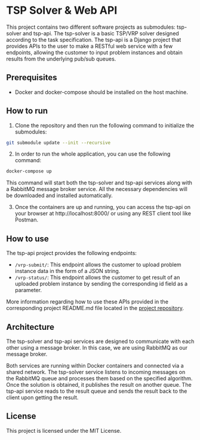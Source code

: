 # TSP Solver & Web API
This project contains two different software projects as submodules: tsp-solver and tsp-api. The tsp-solver is a basic TSP/VRP solver designed according to the task specification. The tsp-api is a Django project that provides APIs to the user to make a RESTful web service with a few endpoints, allowing the customer to input problem instances and obtain results from the underlying pub/sub queues.

## Prerequisites
* Docker and docker-compose should be installed on the host machine.

## How to run
1. Clone the repository and then run the following command to initialize the submodules:
```bash
git submodule update --init --recursive
```

2. In order to run the whole application, you can use the following command:
```bash
docker-compose up
```

This command will start both the tsp-solver and tsp-api services along with a RabbitMQ message broker service. All the necessary dependencies will be downloaded and installed automatically.

3. Once the containers are up and running, you can access the tsp-api on your browser at http://localhost:8000/ or using any REST client tool like Postman.

## How to use
The tsp-api project provides the following endpoints:
* `/vrp-submit/`: This endpoint allows the customer to upload problem instance data in the form of a JSON string.
* `/vrp-status/`: This endpoint allows the customer to get result of an uploaded problem instance by sending the corresponding id field as a parameter.

More information regarding how to use these APIs provided in the corresponding project README.md file located in the [project repository](https://github.com/ehsanmqn/tsp-api).

## Architecture
The tsp-solver and tsp-api services are designed to communicate with each other using a message broker. In this case, we are using RabbitMQ as our message broker.

Both services are running within Docker containers and connected via a shared network. The tsp-solver service listens to incoming messages on the RabbitMQ queue and processes them based on the specified algorithm. Once the solution is obtained, it publishes the result on another queue. The tsp-api service reads to the result queue and sends the result back to the client upon getting the result.

## License
This project is licensed under the MIT License.